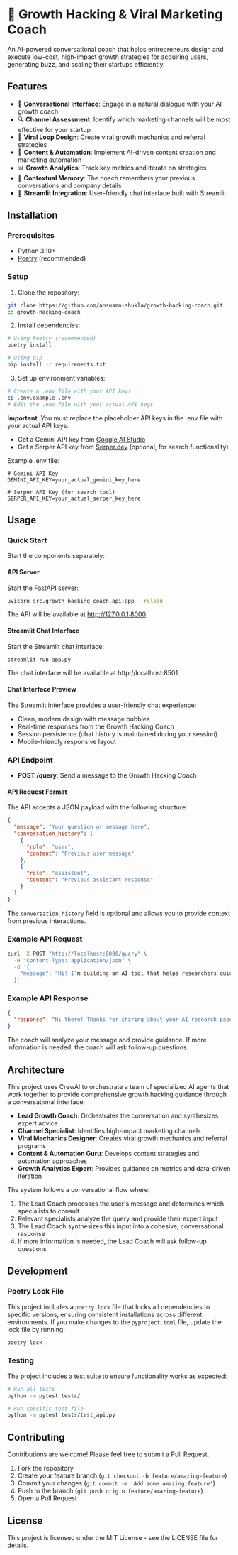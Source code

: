 # 🚀 Growth Hacking & Viral Marketing Coach

An AI-powered conversational coach that helps entrepreneurs design and execute low-cost, high-impact growth strategies for acquiring users, generating buzz, and scaling their startups efficiently.

## Features

- 💬 **Conversational Interface**: Engage in a natural dialogue with your AI growth coach
- 🔍 **Channel Assessment**: Identify which marketing channels will be most effective for your startup
- 🔄 **Viral Loop Design**: Create viral growth mechanics and referral strategies
- 🤖 **Content & Automation**: Implement AI-driven content creation and marketing automation
- 📊 **Growth Analytics**: Track key metrics and iterate on strategies
- 🧠 **Contextual Memory**: The coach remembers your previous conversations and company details
- 🔄 **Streamlit Integration**: User-friendly chat interface built with Streamlit

## Installation

### Prerequisites
- Python 3.10+
- [Poetry](https://python-poetry.org/docs/#installation) (recommended)

### Setup

1. Clone the repository:
```bash
git clone https://github.com/ansuamn-shukla/growth-hacking-coach.git
cd growth-hacking-coach
```

2. Install dependencies:
```bash
# Using Poetry (recommended)
poetry install

# Using pip
pip install -r requirements.txt
```

3. Set up environment variables:
```bash
# Create a .env file with your API keys
cp .env.example .env
# Edit the .env file with your actual API keys
```

**Important**: You must replace the placeholder API keys in the .env file with your actual API keys:
- Get a Gemini API key from [Google AI Studio](https://makersuite.google.com/app/apikey)
- Get a Serper API key from [Serper.dev](https://serper.dev/) (optional, for search functionality)

Example .env file:
```
# Gemini API Key
GEMINI_API_KEY=your_actual_gemini_key_here

# Serper API Key (for search tool)
SERPER_API_KEY=your_actual_serper_key_here
```

## Usage

### Quick Start

Start the components separately:

#### API Server

Start the FastAPI server:

```bash
uvicorn src.growth_hacking_coach.api:app --reload
```

The API will be available at http://127.0.0.1:8000

#### Streamlit Chat Interface

Start the Streamlit chat interface:

```bash
streamlit run app.py
```

The chat interface will be available at http://localhost:8501

#### Chat Interface Preview

The Streamlit interface provides a user-friendly chat experience:

- Clean, modern design with message bubbles
- Real-time responses from the Growth Hacking Coach
- Session persistence (chat history is maintained during your session)
- Mobile-friendly responsive layout

### API Endpoint

- **POST /query**: Send a message to the Growth Hacking Coach

#### API Request Format

The API accepts a JSON payload with the following structure:

```json
{
  "message": "Your question or message here",
  "conversation_history": [
    {
      "role": "user",
      "content": "Previous user message"
    },
    {
      "role": "assistant",
      "content": "Previous assistant response"
    }
  ]
}
```

The `conversation_history` field is optional and allows you to provide context from previous interactions.

### Example API Request

```bash
curl -X POST "http://localhost:8000/query" \
  -H "Content-Type: application/json" \
  -d '{
    "message": "Hi! I'm building an AI tool that helps researchers quickly summarize academic papers. We have a basic version out, but user acquisition is really slow."
  }'
```

### Example API Response

```json
{
  "response": "Hi there! Thanks for sharing about your AI research paper summarizer tool. Slow initial user acquisition is a common challenge, especially for specialized tools like yours.\n\nTo help you better, I'd like to understand a bit more about your current situation:\n\n1. Who is your primary target audience? (PhD students, professors, research institutions, etc.)\n2. How are you currently trying to reach potential users?\n3. What's your budget situation for marketing efforts?\n\nIn the meantime, here are two quick experiments you might consider:\n\n1. **Academic Forum Engagement**: Identify 3-5 subreddits, Discord servers, or other online communities where your target users discuss research challenges. Participate genuinely in conversations and mention your tool when relevant to someone's specific problem.\n\n2. **Professor Outreach Campaign**: Create a personalized email template and reach out to 10-15 professors who teach research methods courses. Offer them and their students free access in exchange for feedback.\n\nLet me know more details about your situation, and I can provide more tailored strategies!"
}
```

The coach will analyze your message and provide guidance. If more information is needed, the coach will ask follow-up questions.

## Architecture

This project uses CrewAI to orchestrate a team of specialized AI agents that work together to provide comprehensive growth hacking guidance through a conversational interface:

- **Lead Growth Coach**: Orchestrates the conversation and synthesizes expert advice
- **Channel Specialist**: Identifies high-impact marketing channels
- **Viral Mechanics Designer**: Creates viral growth mechanics and referral programs
- **Content & Automation Guru**: Develops content strategies and automation approaches
- **Growth Analytics Expert**: Provides guidance on metrics and data-driven iteration

The system follows a conversational flow where:
1. The Lead Coach processes the user's message and determines which specialists to consult
2. Relevant specialists analyze the query and provide their expert input
3. The Lead Coach synthesizes this input into a cohesive, conversational response
4. If more information is needed, the Lead Coach will ask follow-up questions

## Development

### Poetry Lock File

This project includes a `poetry.lock` file that locks all dependencies to specific versions, ensuring consistent installations across different environments. If you make changes to the `pyproject.toml` file, update the lock file by running:

```bash
poetry lock
```

### Testing

The project includes a test suite to ensure functionality works as expected:

```bash
# Run all tests
python -m pytest tests/

# Run specific test file
python -m pytest tests/test_api.py
```

## Contributing

Contributions are welcome! Please feel free to submit a Pull Request.

1. Fork the repository
2. Create your feature branch (`git checkout -b feature/amazing-feature`)
3. Commit your changes (`git commit -m 'Add some amazing feature'`)
4. Push to the branch (`git push origin feature/amazing-feature`)
5. Open a Pull Request

## License

This project is licensed under the MIT License - see the LICENSE file for details.
